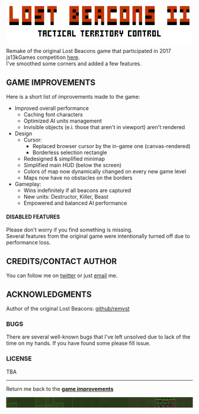 <div align="center" ><img align="center" width="888" src="./src/img/logo.png" title="Lost Beacons II: Tactical Territory control" /></div>

Remake of the original Lost Beacons game that participated in 2017 js13kGames competition [here](http://2017.js13kgames.com/).
<br>I've smoothed some corners and added a few features. 

## GAME IMPROVEMENTS
[gf]: #game-features
Here is a short list of improvements made to the game:
* Improved overall performance
  * Caching font characters
  * Optimized AI units management
  * Invisible objects (e.i. those that aren't in viewport) aren't rendered
* Design
  * Cursor:
      * Replaced browser cursor by the in-game one (canvas-rendered)
      * Borderless selection rectangle
  * Redesigned & simplified minimap
  * Simplified main HUD (below the screen)  
  * Colors of map now dynamically changed on every new game level
  * Maps now have no obstacles on the borders
* Gameplay:
  * Wins indefinitely if all beacons are captured
  * New units: Destructor, Killer, Beast
  * Empowered and balanced AI performance
#### DISABLED FEATURES
Please don't worry if you find something is missing.
<br>Several features from the original game were intentionally turned off due to
<br>performance loss.

## CREDITS/CONTACT AUTHOR
[c]: #creditscontact-author 'Credits & author\'s contacts info '
You can follow me on [twitter](https://twitter.com/biteofpie) or just [email](mailto:al.neodim@gmail.com) me.
## ACKNOWLEDGMENTS
[acc]: acknowledgments

Author of the original Lost Beacons: [github/remvst](https://github.com/remvst)
### BUGS
There are several well-known bugs that I've left unsolved due to lack of the time on my hands. If you have found some please fill issue.  

### LICENSE
TBA
<hr>

Return me back to the **[game improvements][gf]**

<div align="center"><img title="Killers are waiting ..." src="src/img/killers.gif"></div>